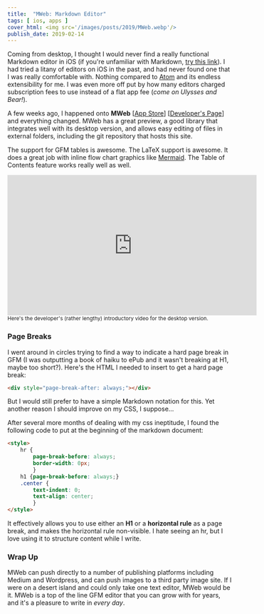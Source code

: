 ```yaml
---
title:  "MWeb: Markdown Editor"
tags: [ ios, apps ]
cover_html: <img src='/images/posts/2019/MWeb.webp'/>
publish_date: 2019-02-14
---
```


Coming from desktop, I thought I would never find a really functional Markdown editor in iOS (if you're unfamiliar with Markdown, [try this link](https://www.markdowntutorial.com/)). I had tried a litany of editors on iOS in the past, and had never found one that I was really comfortable with. Nothing compared to [Atom](https://atom.io) and its endless extensibility for me. I was even more off put by how many editors charged subscription fees to use instead of a flat app fee (*come on Ulysses and Bear!*).

A few weeks ago, I happened onto **MWeb** [[App Store](https://itunes.apple.com/us/app/mweb-powerful-markdown-app/id1183407767?mt=8)] [[Developer's Page](https://www.mweb.im/introducing-mweb-for-ios.html)] and everything changed. MWeb has a great preview, a good library that integrates well with its desktop version, and allows easy editing of files in external folders, including the git repository that hosts this site.

The support for GFM tables is awesome. The LaTeX support is awesome. It does a great job with inline flow chart graphics like [Mermaid](https://mermaidjs.github.io/). The Table of Contents feature works really well as well.

<iframe width="560" height="315" src="https://www.youtube.com/embed/m3dCnGVGFZQ" loading="lazy" frameborder="0" allow="accelerometer; autoplay; encrypted-media; gyroscope; picture-in-picture" allowfullscreen></iframe>
<small> Here's the developer's (rather lengthy) introductory video for the desktop version.</small>

### Page Breaks

I went around in circles trying to find a way to indicate a hard page break in GFM (I was outputting a book of haiku to ePub and it wasn't breaking at H1, maybe too short?). Here's the HTML I needed to insert to get a hard page break:

```html
<div style="page-break-after: always;"></div>
```

But I would still prefer to have a simple Markdown notation for this. Yet another reason I should improve on my CSS, I suppose...

After several more months of dealing with my css ineptitude, I found the following code to put at the beginning of the markdown document:

```html
<style>
    hr {
        page-break-before: always;
        border-width: 0px;
        }
    h1 {page-break-before: always;}
    .center {
        text-indent: 0;
        text-align: center;
        }
</style>
```

It effectively allows you to use either an **H1** or a **horizontal rule** as a page break, and makes the horizontal rule non-visible. I hate seeing an hr, but I love using it to structure content while I write.

### Wrap Up

MWeb can push directly to a number of publishing platforms including Medium and Wordpress, and can push images to a third party image site. If I were on a desert island and could only take one text editor, MWeb would be it. MWeb is a top of the line GFM editor that you can grow with for years, and it's a pleasure to write in *every day*.
